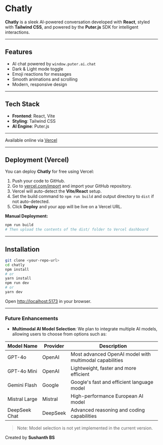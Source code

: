 # Chatly 

**Chatly** is a sleek AI-powered conversation developed with **React**, styled with **Tailwind CSS**, and powered by the **Puter.js** SDK for intelligent interactions.



---

##  Features


- AI chat powered by `window.puter.ai.chat`  
- Dark & Light mode toggle
- Emoji reactions for messages
- Smooth animations and scrolling
- Modern, responsive design

---

##  Tech Stack

- **Frontend**: React, Vite  
- **Styling**: Tailwind CSS  
- **AI Engine**: Puter.js  

---
Available online via [Vercel](https://chatly-3xw5.vercel.app/)

---

##  Deployment (Vercel)

You can deploy **Chatly** for free using Vercel:

1. Push your code to GitHub.  
2. Go to [vercel.com/import](https://vercel.com/import) and import your GitHub repository.  
3. Vercel will auto-detect the **Vite/React** setup.  
4. Set the build command to `npm run build` and output directory to `dist` if not auto-detected.  
5. Click **Deploy** and your app will be live on a Vercel URL.  

**Manual Deployment:**  

```bash
npm run build
# Then upload the contents of the dist/ folder to Vercel dashboard
```


---


## Installation

```bash
git clone <your-repo-url>
cd chatly
npm install
# or
yarn install
npm run dev
# or
yarn dev
```

Open [http://localhost:5173](http://localhost:5173) in your browser.


---

###  Future Enhancements

- **Multimodal AI Model Selection**: We plan to integrate multiple AI models, allowing users to choose from options such as:

| Model Name       | Provider | Description                                             |
|-----------------|----------|---------------------------------------------------------|
| GPT-4o           | OpenAI   | Most advanced OpenAI model with multimodal capabilities |
| GPT-4o Mini      | OpenAI   | Lightweight, faster and more efficient                  |
| Gemini Flash     | Google   | Google's fast and efficient language model             |
| Mistral Large    | Mistral  | High-performance European AI model                     |
| DeepSeek Chat    | DeepSeek | Advanced reasoning and coding capabilities             |

> Note: Model selection is not yet implemented in the current version.
  

Created by **Sushanth BS**
